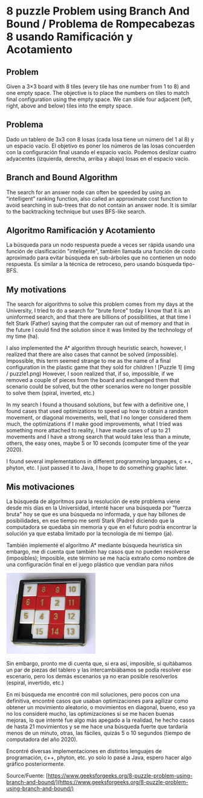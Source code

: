 # 8 puzzle Problem using Branch And Bound / Problema de Rompecabezas 8 usando Ramificación y Acotamiento

## Problem
Given a 3×3 board with 8 tiles (every tile has one number from 1 to 8) and one empty space. The objective is to place the numbers on tiles to match final configuration using the empty space. We can slide four adjacent (left, right, above and below) tiles into the empty space.

## Problema
Dado un tablero de 3x3 con 8 losas (cada losa tiene un número del 1 al 8) y un espacio vacío. El objetivo es poner los números de las losas concuerden con la configuración final usando el espacio vacío. Podemos deslizar cuatro adyacentes (izquierda, derecha, arriba y abajo) losas en el espacio vacío.

## Branch and Bound Algorithm
The search for an answer node can often be speeded by using an “intelligent” ranking function, also called an approximate cost function to avoid searching in sub-trees that do not contain an answer node. It is similar to the backtracking technique but uses BFS-like search.

## Algoritmo Ramificación y Acotamiento
La búsqueda para un nodo respuesta puede a veces ser rápida usando una función de clasificación "inteligente", también llamada una función de costo aproximado para evitar búsqueda en sub-árboles que no contienen un nodo respuesta. Es similar a la técnica de retroceso, pero usando búsqueda tipo-BFS.

## My motivations
The search for algorithms to solve this problem comes from my days at the University, I tried to do a search for "brute force" today I know that it is an uninformed search, and that there are billions of possibilities, at that time I felt Stark (Father) saying that the computer ran out of memory and that in the future I could find the solution since it was limited by the technology of my time (ha).

I also implemented the A* algorithm through heuristic search, however, I realized that there are also cases that cannot be solved (impossible). Impossible, this term seemed strange to me as the name of a final configuration in the plastic game that they sold for children
! [Puzzle 1] (img / puzzle1.png)
However, I soon realized that, if so, impossible, if we removed a couple of pieces from the board and exchanged them that scenario could be solved, but the other scenarios were no longer possible to solve them (spiral, inverted, etc.)

In my search I found a thousand solutions, but few with a definitive one, I found cases that used optimizations to speed up how to obtain a random movement, or diagonal movements, well, that I no longer considered them much, the optimizations if I make good improvements, what I tried was something more attached to reality, I have made cases of up to 21 movements and I have a strong search that would take less than a minute, others, the easy ones, maybe 5 or 10 seconds (computer time of the year 2020).

I found several implementations in different programming languages, c ++, phyton, etc. I just passed it to Java, I hope to do something graphic later.

## Mis motivaciones
La búsqueda de algoritmos para la resolución de este problema viene desde mis días en la Universidad, intenté hacer una búsqueda por "fuerza bruta" hoy se que es una búsqueda no informada, y que hay billones de posibilidades, en ese tiempo me sentí Stark (Padre) diciendo que la computadora se quedaba sin memoria y que en el futuro podría encontrar la solución ya que estaba limitado por la tecnología de mi tiempo (ja). 

También implementé el algoritmo A* mediante búsqueda heurística sin embargo, me di cuenta que también hay casos que no pueden resolverse (imposibles); Imposible, este término se me hacía extraño como nombre de una configuración final en el juego plástico que vendían para niños 

![Rompecabezas 1](img/puzzle.png)

Sin embargo, pronto me di cuenta que, si era así, imposible, si quitábamos un par de piezas del tablero y las intercambiábamos se podía resolver ese escenario, pero los demás escenarios ya no eran posible resolverlos  (espiral, invertido, etc.)

En mi búsqueda me encontré con mil soluciones, pero pocos con una definitiva, encontré casos que usaban optimizaciones para agilizar como obtener un movimiento aleatorio, o movimientos en diagonal, bueno, eso ya no los consideré mucho, las optimizaciones si se me hacen buenas mejoras, lo que intenté fue algo más apegado a la realidad, he hecho casos de hasta 21 movimientos y se me hace una búsqueda fuerte que tardaría menos de un minuto, otras, las fáciles, quizás 5 o 10 segundos (tiempo de computadora del año 2020).

Encontré diversas implementaciones en distintos lenguajes de programación, c++, phyton, etc. yo solo lo pasé a Java, espero hacer algo gráfico posteriormente.

Source/Fuente:
[https://www.geeksforgeeks.org/8-puzzle-problem-using-branch-and-bound/](https://www.geeksforgeeks.org/8-puzzle-problem-using-branch-and-bound/)
